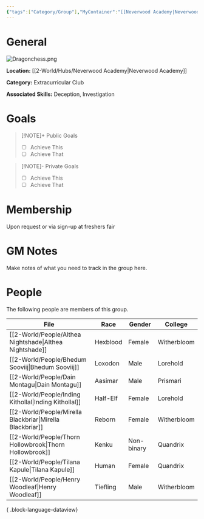 ```yaml
---
{"tags":["Category/Group"],"MyContainer":"[[Neverwood Academy|Neverwood Academy]]","MyCategory":"Extracurricular Club","image":"Dragonchess.png","obsidianUIMode":"preview","leaders":null,"staff":null,"members":null,"initiates":null,"primary_contact":null,"Skill1":"Deception","Skill2":"Investigation","dg-publish":true,"dg-path":"World/Groups/Dragonchess Club.md","permalink":"/world/groups/dragonchess-club/","dgPassFrontmatter":true,"updated":"2025-09-29T12:34:02.000+01:00"}
---
```



# General

![Dragonchess.png](/img/user/z_Assets/Extracurriculars/Dragonchess.png)

**Location:** [[2-World/Hubs/Neverwood Academy\|Neverwood Academy]]

**Category:** Extracurricular Club

**Associated Skills:** Deception, Investigation

# Goals

> [!NOTE]+ Public Goals
> - [ ] Achieve This
> - [ ] Achieve That

> [!NOTE]- Private Goals
> - [ ] Achieve This
> - [ ] Achieve That

# Membership
Upon request or via sign-up at freshers fair

# GM Notes

Make notes of what you need to track in the group here. 


# People

The following people are members of this group.  


| File                                                         | Race     | Gender     | College     |
| ------------------------------------------------------------ | -------- | ---------- | ----------- |
| [[2-World/People/Althea Nightshade\|Althea Nightshade]]   | Hexblood | Female     | Witherbloom |
| [[2-World/People/Bhedum Sooviij\|Bhedum Sooviij]]         | Loxodon  | Male       | Lorehold    |
| [[2-World/People/Dain Montagu\|Dain Montagu]]             | Aasimar  | Male       | Prismari    |
| [[2-World/People/Inding Kithollal\|Inding Kithollal]]     | Half-Elf | Female     | Lorehold    |
| [[2-World/People/Mirella Blackbriar\|Mirella Blackbriar]] | Reborn   | Female     | Witherbloom |
| [[2-World/People/Thorn Hollowbrook\|Thorn Hollowbrook]]   | Kenku    | Non-binary | Quandrix    |
| [[2-World/People/Tilana Kapule\|Tilana Kapule]]           | Human    | Female     | Quandrix    |
| [[2-World/People/Henry Woodleaf\|Henry Woodleaf]]         | Tiefling | Male       | Witherbloom |

{ .block-language-dataview}